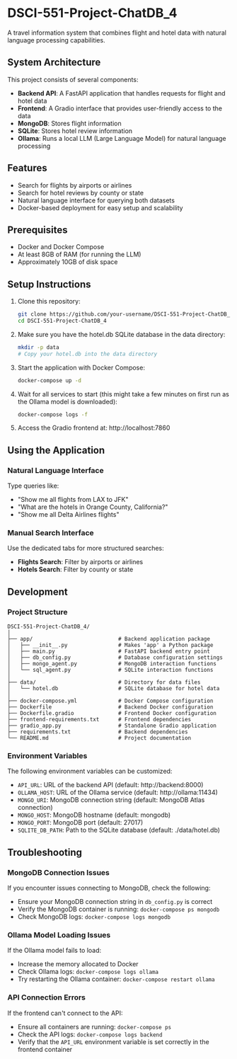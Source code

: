 # DSCI-551-Project-ChatDB_4

A travel information system that combines flight and hotel data with natural language processing capabilities.

## System Architecture

This project consists of several components:

- **Backend API**: A FastAPI application that handles requests for flight and hotel data
- **Frontend**: A Gradio interface that provides user-friendly access to the data
- **MongoDB**: Stores flight information
- **SQLite**: Stores hotel review information
- **Ollama**: Runs a local LLM (Large Language Model) for natural language processing

## Features

- Search for flights by airports or airlines
- Search for hotel reviews by county or state
- Natural language interface for querying both datasets
- Docker-based deployment for easy setup and scalability

## Prerequisites

- Docker and Docker Compose
- At least 8GB of RAM (for running the LLM)
- Approximately 10GB of disk space

## Setup Instructions

1. Clone this repository:
   ```bash
   git clone https://github.com/your-username/DSCI-551-Project-ChatDB_4.git
   cd DSCI-551-Project-ChatDB_4
   ```

2. Make sure you have the hotel.db SQLite database in the data directory:
   ```bash
   mkdir -p data
   # Copy your hotel.db into the data directory
   ```

3. Start the application with Docker Compose:
   ```bash
   docker-compose up -d
   ```

4. Wait for all services to start (this might take a few minutes on first run as the Ollama model is downloaded):
   ```bash
   docker-compose logs -f
   ```

5. Access the Gradio frontend at: http://localhost:7860

## Using the Application

### Natural Language Interface

Type queries like:
- "Show me all flights from LAX to JFK"
- "What are the hotels in Orange County, California?"
- "Show me all Delta Airlines flights"

### Manual Search Interface

Use the dedicated tabs for more structured searches:
- **Flights Search**: Filter by airports or airlines
- **Hotels Search**: Filter by county or state

## Development

### Project Structure

```
DSCI-551-Project-ChatDB_4/
│
├── app/                           # Backend application package
│   ├── __init__.py                # Makes 'app' a Python package
│   ├── main.py                    # FastAPI backend entry point
│   ├── db_config.py               # Database configuration settings
│   ├── mongo_agent.py             # MongoDB interaction functions
│   └── sql_agent.py               # SQLite interaction functions
│
├── data/                          # Directory for data files
│   └── hotel.db                   # SQLite database for hotel data
│
├── docker-compose.yml             # Docker Compose configuration
├── Dockerfile                     # Backend Docker configuration
├── Dockerfile.gradio              # Frontend Docker configuration
├── frontend-requirements.txt      # Frontend dependencies
├── gradio_app.py                  # Standalone Gradio application
├── requirements.txt               # Backend dependencies
└── README.md                      # Project documentation
```

### Environment Variables

The following environment variables can be customized:

- `API_URL`: URL of the backend API (default: http://backend:8000)
- `OLLAMA_HOST`: URL of the Ollama service (default: http://ollama:11434)
- `MONGO_URI`: MongoDB connection string (default: MongoDB Atlas connection)
- `MONGO_HOST`: MongoDB hostname (default: mongodb)
- `MONGO_PORT`: MongoDB port (default: 27017)
- `SQLITE_DB_PATH`: Path to the SQLite database (default: ./data/hotel.db)

## Troubleshooting

### MongoDB Connection Issues

If you encounter issues connecting to MongoDB, check the following:
- Ensure your MongoDB connection string in `db_config.py` is correct
- Verify the MongoDB container is running: `docker-compose ps mongodb`
- Check MongoDB logs: `docker-compose logs mongodb`

### Ollama Model Loading Issues

If the Ollama model fails to load:
- Increase the memory allocated to Docker
- Check Ollama logs: `docker-compose logs ollama`
- Try restarting the Ollama container: `docker-compose restart ollama`

### API Connection Errors

If the frontend can't connect to the API:
- Ensure all containers are running: `docker-compose ps`
- Check the API logs: `docker-compose logs backend`
- Verify that the `API_URL` environment variable is set correctly in the frontend container
